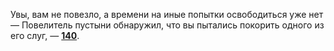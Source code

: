 Увы, вам не повезло, а времени на иные попытки освободиться уже нет — Повелитель пустыни обнаружил, что вы пытались покорить одного из его слуг, — [**140**](#n_140).

